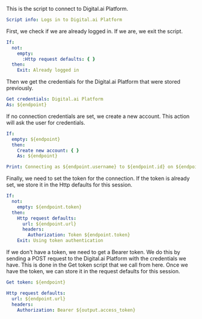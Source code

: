 This is the script to connect to Digital.ai Platform.

```yaml instacli
Script info: Logs in to Digital.ai Platform
```

First, we check if we are already logged in. If we are, we exit the script.

```yaml instacli
If:
  not:
    empty:
      :Http request defaults: { }
  then:
    Exit: Already logged in
```

Then we get the credentials for the Digital.ai Platform that were stored previously.

```yaml instacli
Get credentials: Digital.ai Platform
As: ${endpoint}
```

If no connection credentials are set, we create a new account. This action will ask the user for credentials.

```yaml instacli
If:
  empty: ${endpoint}
  then:
    Create new account: { }
    As: ${endpoint}

Print: Connecting as ${endpoint.username} to ${endpoint.id} on ${endpoint.url}
```

Finally, we need to set the token for the connection. If the token is already set, we store it in the Http defaults for
this session.

```yaml instacli
If:
  not:
    empty: ${endpoint.token}
  then:
    Http request defaults:
      url: ${endpoint.url}
      headers:
        Authorization: Token ${endpoint.token}
    Exit: Using token authentication
```

If we don't have a token, we need to get a Bearer token. We do this by sending a POST request to the Digital.ai Platform
with the credentials we have. This is done in the Get token script that we call from here. Once we have the token, we
can store it in the request defaults for this session.

```yaml instacli
Get token: ${endpoint}

Http request defaults:
  url: ${endpoint.url}
  headers:
    Authorization: Bearer ${output.access_token}
```